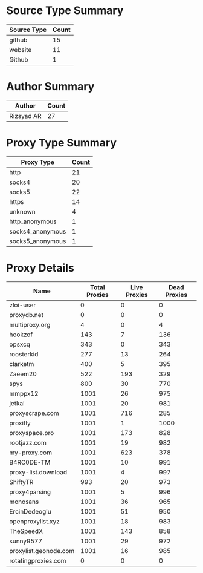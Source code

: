 # Source Type Summary

| Source Type | Count |
|-------------|-------|
| github | 15 |
| website | 11 |
| Github | 1 |


# Author Summary

| Author | Count |
|--------|-------|
| Rizsyad AR | 27 |


# Proxy Type Summary

| Proxy Type | Count |
|------------|-------|
| http | 21 |
| socks4 | 20 |
| socks5 | 22 |
| https | 14 |
| unknown | 4 |
| http_anonymous | 1 |
| socks4_anonymous | 1 |
| socks5_anonymous | 1 |


# Proxy Details

| Name | Total Proxies | Live Proxies | Dead Proxies |
|------|---------------|--------------|---------------|
| zloi-user | 0 | 0 | 0 |
| proxydb.net | 0 | 0 | 0 |
| multiproxy.org | 4 | 0 | 4 |
| hookzof | 143 | 7 | 136 |
| opsxcq | 343 | 0 | 343 |
| roosterkid | 277 | 13 | 264 |
| clarketm | 400 | 5 | 395 |
| Zaeem20 | 522 | 193 | 329 |
| spys | 800 | 30 | 770 |
| mmppx12 | 1001 | 26 | 975 |
| jetkai | 1001 | 20 | 981 |
| proxyscrape.com | 1001 | 716 | 285 |
| proxifly | 1001 | 1 | 1000 |
| proxyspace.pro | 1001 | 173 | 828 |
| rootjazz.com | 1001 | 19 | 982 |
| my-proxy.com | 1001 | 623 | 378 |
| B4RC0DE-TM | 1001 | 10 | 991 |
| proxy-list.download | 1001 | 4 | 997 |
| ShiftyTR | 993 | 20 | 973 |
| proxy4parsing | 1001 | 5 | 996 |
| monosans | 1001 | 36 | 965 |
| ErcinDedeoglu | 1001 | 51 | 950 |
| openproxylist.xyz | 1001 | 18 | 983 |
| TheSpeedX | 1001 | 143 | 858 |
| sunny9577 | 1001 | 29 | 972 |
| proxylist.geonode.com | 1001 | 16 | 985 |
| rotatingproxies.com | 0 | 0 | 0 |
